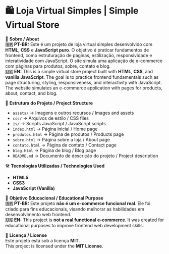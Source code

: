 # 🛍️ Loja Virtual Simples | Simple Virtual Store  

📜 **Sobre / About**  
**🇧🇷 PT-BR:** Este é um projeto de loja virtual simples desenvolvido com **HTML**, **CSS** e **JavaScript puro**. O objetivo é praticar fundamentos de frontend, como estruturação de páginas, estilização, responsividade e interatividade com JavaScript. O site simula uma aplicação de e-commerce com páginas para produtos, sobre, contato e blog.  
**🇺🇸 EN:** This is a simple virtual store project built with **HTML**, **CSS**, and **vanilla JavaScript**. The goal is to practice frontend fundamentals such as page structuring, styling, responsiveness, and interactivity with JavaScript. The website simulates an e-commerce application with pages for products, about, contact, and blog.  

📂 **Estrutura do Projeto / Project Structure**  
- `assets/` → Imagens e outros recursos / Images and assets  
- `css/` → Arquivos de estilo / CSS files  
- `js/` → Scripts JavaScript / JavaScript scripts  
- `index.html` → Página inicial / Home page  
- `produtos.html` → Página de produtos / Products page  
- `sobre.html` → Página sobre a loja / About page  
- `contato.html` → Página de contato / Contact page  
- `blog.html` → Página de blog / Blog page  
- `README.md` → Documento de descrição do projeto / Project description  

🛠️ **Tecnologias Utilizadas / Technologies Used**  
- **HTML5**  
- **CSS3**  
- **JavaScript (Vanilla)**  

📌 **Objetivo Educacional / Educational Purpose**  
**🇧🇷 PT-BR:** Este projeto **não é um e-commerce funcional real**. Ele foi criado para fins educacionais, visando melhorar as habilidades em desenvolvimento web frontend.  
**🇺🇸 EN:** This project is **not a real functional e-commerce**. It was created for educational purposes to improve frontend web development skills.  

📄 **Licença / License**  
Este projeto está sob a licença **MIT**.  
This project is licensed under the **MIT License**.  
